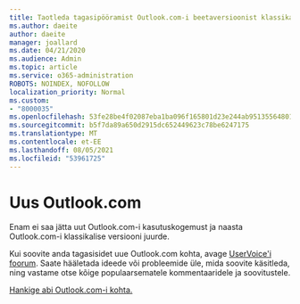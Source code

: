 ```yaml
---
title: Taotleda tagasipööramist Outlook.com-i beetaversioonist klassikalisele Outlook.com-ile
ms.author: daeite
author: daeite
manager: joallard
ms.date: 04/21/2020
ms.audience: Admin
ms.topic: article
ms.service: o365-administration
ROBOTS: NOINDEX, NOFOLLOW
localization_priority: Normal
ms.custom:
- "8000035"
ms.openlocfilehash: 53fe28be4f02087eba1ba096f165801d23e244ab95135564801f6e9dec231c9c
ms.sourcegitcommit: b5f7da89a650d2915dc652449623c78be6247175
ms.translationtype: MT
ms.contentlocale: et-EE
ms.lasthandoff: 08/05/2021
ms.locfileid: "53961725"
---
```

# <a name="the-new-outlookcom"></a>Uus Outlook.com

Enam ei saa jätta uut Outlook.com-i kasutuskogemust ja naasta Outlook.com-i klassikalise versiooni juurde.

Kui soovite anda tagasisidet uue Outlook.com kohta, avage [UserVoice'i foorum](https://go.microsoft.com/fwlink/p/?linkid=851599). Saate hääletada ideede või probleemide üle, mida soovite käsitleda, ning vastame otse kõige populaarsematele kommentaaridele ja soovitustele.

[Hankige abi Outlook.com-i kohta.](https://support.office.com/article/40676ad0-c831-45ac-a023-5be633be798d?wt.mc_id=Office_Outlook_com_Alchemy)